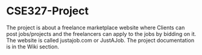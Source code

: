 # CSE327-Project
The project is about a freelance marketplace website where Clients can post jobs/projects and the freelancers can apply to the jobs by bidding on it. The website is called justajob.com or JustAJob. The project documentation is in the Wiki section.
